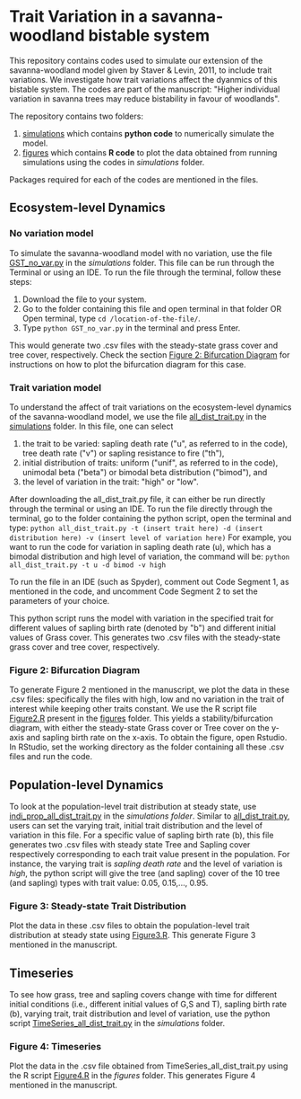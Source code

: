 # Trait Variation in a savanna-woodland bistable system

This repository contains codes used to simulate our extension of the savanna-woodland model given by Staver & Levin, 2011, to include trait variations. We investigate how trait variations affect the dyanmics of this bistable system. The codes are part of the manuscript: "Higher individual variation in savanna trees may reduce bistability in favour of woodlands".

The repository contains two folders:
1. [simulations](https://github.com/tee-lab/trait-variation/tree/8aebff27515786bcf7eb8262f35760350e353f1b/simulations) which contains **python code** to numerically simulate the model.
2. [figures](https://github.com/tee-lab/trait-variation/tree/8aebff27515786bcf7eb8262f35760350e353f1b/figures) which contains **R code** to plot the data obtained from running simulations using the codes in *simulations* folder.

Packages required for each of the codes are mentioned in the files. 

## Ecosystem-level Dynamics

### No variation model

To simulate the savanna-woodland model with no variation, use the file [GST_no_var.py](https://github.com/tee-lab/trait-variation/blob/33576342042848f3cf356af291941adec28216ca/simulations/GST_no_var.py) in the *simulations* folder. This file can be run through the Terminal or using an IDE. To run the file through the terminal, follow these steps:
1. Download the file to your system. 
2. Go to the folder containing this file and open terminal in that folder OR Open terminal, type `cd /location-of-the-file/`.
3. Type `python GST_no_var.py` in the terminal and press Enter.

This would generate two .csv files with the steady-state grass cover and tree cover, respectively.
Check the section [Figure 2: Bifurcation Diagram](#figure-2\:-bifurcation-diagram) for instructions on how to plot the bifurcation diagram for this case.

### Trait variation model

To understand the affect of trait variations on the ecosystem-level dynamics of the savanna-woodland model, we use the file [all_dist_trait.py](https://github.com/tee-lab/trait-variation/blob/8aebff27515786bcf7eb8262f35760350e353f1b/simulations/all_dist_trait.py) in the [simulations](https://github.com/tee-lab/trait-variation/tree/8aebff27515786bcf7eb8262f35760350e353f1b/simulations) folder. In this file, one can select 
1. the trait to be varied: sapling death rate ("u", as referred to in the code), tree death rate ("v") or sapling resistance to fire ("th"),
2. initial distribution of traits: uniform ("unif", as referred to in the code), unimodal beta ("beta") or bimodal beta distribution ("bimod"), and
3. the level of variation in the trait: "high" or "low".

After downloading the all_dist_trait.py file, it can either be run directly through the terminal or using an IDE. To run the file directly through the terminal, go to the folder containing the python script, open the terminal and type:
`python all_dist_trait.py -t (insert trait here) -d (insert distribution here) -v (insert level of variation here)`
For example, you want to run the code for variation in sapling death rate (u), which has a bimodal distribution and high level of variation, the command will be:
`python all_dist_trait.py -t u -d bimod -v high`

To run the file in an IDE (such as Spyder), comment out Code Segment 1, as mentioned in the code, and uncomment Code Segment 2 to set the parameters of your choice.

This python script runs the model with variation in the specified trait for different values of sapling birth rate (denoted by "b") and different initial values of Grass cover.
This generates two .csv files with the steady-state grass cover and tree cover, respectively.

### Figure 2: Bifurcation Diagram
To generate Figure 2 mentioned in the manuscript, we plot the data in these .csv files: specifically the files with high, low and no variation in the trait of interest while keeping other traits constant. We use the R script file [Figure2.R](https://github.com/tee-lab/trait-variation/blob/504ac4bc1de92da170a0100e91266c7a6ceed034/figures/Figure2.R) present in the [figures](https://github.com/tee-lab/trait-variation/tree/8aebff27515786bcf7eb8262f35760350e353f1b/figures) folder. This yields a stability/bifurcation diagram, with either the steady-state Grass cover or Tree cover on the y-axis and sapling birth rate on the x-axis. 
To obtain the figure, open Rstudio. In RStudio, set the working directory as the folder containing all these .csv files and run the code.

## Population-level Dynamics

To look at the population-level trait distribution at steady state, use [indi_prop_all_dist_trait.py](https://github.com/tee-lab/trait-variation/blob/a8c5d451990c6ef6574ca172dc08f14fed9f0b8a/simulations/indi_prop_all_dist_trait.py) in the *simulations folder*. Similar to [all_dist_trait.py](https://github.com/tee-lab/trait-variation/blob/8aebff27515786bcf7eb8262f35760350e353f1b/simulations/all_dist_trait.py), users can set the varying trait, initial trait distribution and the level of variation in this file. For a specific value of sapling birth rate (b), this file generates two .csv files with steady state Tree and Sapling cover respectively corresponding to each trait value present in the population. For instance, the varying trait is *sapling death rate* and the level of variation is *high*, the python script will give the tree (and sapling) cover of the 10 tree (and sapling) types with trait value: 0.05, 0.15,..., 0.95. 

### Figure 3: Steady-state Trait Distribution

Plot the data in these .csv files to obtain the population-level trait distribution at steady state using [Figure3.R](https://github.com/tee-lab/trait-variation/blob/a8c5d451990c6ef6574ca172dc08f14fed9f0b8a/figures/Figure3.R). This generate Figure 3 mentioned in the manuscript.

## Timeseries

To see how grass, tree and sapling covers change with time for different initial conditions (i.e., different initial values of G,S and T), sapling birth rate (b), varying trait, trait distribution and level of variation, use the python script [TimeSeries_all_dist_trait.py](https://github.com/tee-lab/trait-variation/blob/a8c5d451990c6ef6574ca172dc08f14fed9f0b8a/simulations/TimeSeries_all_dist_trait.py) in the *simulations* folder.

### Figure 4: Timeseries

Plot the data in the .csv file obtained from TimeSeries_all_dist_trait.py using the R script [Figure4.R](https://github.com/tee-lab/trait-variation/blob/a8c5d451990c6ef6574ca172dc08f14fed9f0b8a/figures/Figure4.R) in the *figures* folder. This generates Figure 4 mentioned in the manuscript.

<!-- (To run the model for 100 or 1000 sapling or tree types, use the file [INSERT FILE NAME]. This generates Figure S1 in Supplementary Information.)--!>
